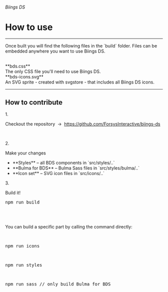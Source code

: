 <h6 class="subtitle is-5 has-text-grey has-text-weight-semibold">Biings DS</h6><h1 class="title is-1">How to use</h1>

<hr class="is-visible">

<p>Once built you will find the following files in the `build` folder. Files can be embedded anywhere you want to use Biings DS.</p>

<br>
<div class="box is-bordered">**bds.css**<br>The only CSS file you'll need to use Biings DS.</div>
<div class="box is-bordered">**bds-icons.svg**<br>An SVG sprite - created with svgstore - that includes all Biings DS icons.</div>

<hr class="is-large is-visible">

<h2 class="title is-4 has-text-weight-semibold">How to contribute</h2>

<div class="media is-large">
    <div class="media-left">
        <p class="title is-6">1.</p>
    </div>
    <div class="media-content">
        <p class="title is-6 has-text-weight-semibold">Checkout the repository &nbsp;→&nbsp; <a href="https://github.com/ForsysInteractive/biings-ds">https://github.com/ForsysInteractive/biings-ds</a></p>
    </div>
</div>
&nbsp;
<div class="media is-large">
    <div class="media-left">
        <p class="title is-6">2.</p>
    </div>
    <div class="media-content">
        <p class="title is-6 has-text-weight-semibold">Make your changes</p>
        <ul class="list">
            <li>**Styles** – all BDS components in `src/styles/..`</li>
            <li>**Bulma for BDS** – Bulma Sass files in `src/styles/bulma/..`</li>
            <li>**Icon set** – SVG icon files in `src/icons/..`</li>
        </ul>
    </div>
</div>
<div class="media is-large">
    <div class="media-left">
        <p class="title is-6">3.</p>
    </div>
    <div class="media-content">
        <p class="title is-6 has-text-weight-semibold">Build it!</p>
        <pre data-lang="bash">npm run build</pre>
        <br>
        <br>
        <p>You can build a specific part by calling the command directly:</p><br>
        <pre data-lang="bash">npm run icons</pre>
        <br>
        <pre data-lang="bash">npm run styles</pre>
        <br>
        <pre data-lang="bash">npm run sass // only build Bulma for BDS</pre>
    </div>
</div>